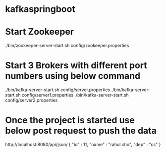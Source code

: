 # kafkaspringboot
 # Start Zookeeper 
 ./bin/zookeeper-server-start.sh config/zookeeper.properties
# Start 3 Brokers with different port numbers using below command
./bin/kafka-server-start.sh config/server.properties
./bin/kafka-server-start.sh config/server1.properties
./bin/kafka-server-start.sh config/server2.properties
    
# Once the project is started use below post request to push the data 
http://localhost:8080/api/json/
{
	"id" : 11,
	"name" : "rahul cho",
	"dep" : "cs"
}

